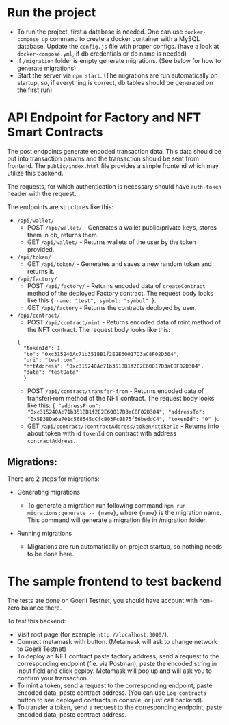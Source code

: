 # Run the project

 - To run the project, first a database is needed. One can use `docker-compose up` command to create a docker container with a MySQL database.
   Update the `config.js` file with proper configs. (have a look at `docker-compose.yml`, if db credentials or db name is needed)
 - If `/migration` folder is empty generate migrations. (See below for how to generate migrations)
 - Start the server via `npm start`. (The migrations are run automatically on startup, so, if everything is correct, db tables should be generated on the first run)

# API Endpoint for Factory and NFT Smart Contracts

The post endpoints generate encoded transaction data. This data should be put into
transaction params and the transaction should be sent from frontend. The `public/index.html`
file provides a simple frontend which may utilize this backend. 

The requests, for which authentication is necessary should have `auth-token` header with the request.

The endpoints are structures like this:
- `/api/wallet/`
  - POST `/api/wallet/` - Generates a wallet public/private keys, stores them in db, returns them.
  - GET `/api/wallet/` - Returns wallets of the user by the token provided.
- `/api/token/`
  - GET `/api/token/` - Generates and saves a new random token and returns it.
- `/api/factory/`
  - POST `/api/factory/` - Returns encoded data of `createContract` method of the deployed Factory contract. The request body looks like this 
    `{ name: "test", symbol: "symbol" }`.
  - GET `/api/factory` - Returns the contracts deployed by user.
- `/api/contract/`
  - POST `/api/contract/mint` - Returns encoded data of mint method of the NFT contract. The request body looks like this: 
  ```
  {
    "tokenId": 1,
    "to": "0xc315240Ac71b351BB1f2E2E60017D3aC8F02D304",
    "uri": "test.com",
    "nftAddress": "0xc315240Ac71b351BB1f2E2E60017D3aC8F02D304",
    "data": "testData"
    }
  ```
  - POST `/api/contract/transfer-from` - Returns encoded data of transferFrom method of the NFT contract. The request body looks like this: `{ "addressFrom": "0xc315240Ac71b351BB1f2E2E60017D3aC8F02D304", "addressTo": "0x5B38Da6a701c568545dCfcB03FcB875f56beddC4", "tokenId": "0" }`.
  - GET `/api/contract/:contractAddress/token/:tokenId` - Returns info about token with id `tokenId` on contract with address `contractAddress`.

## Migrations:
  There are 2 steps for migrations:
  - Generating migrations
    - To generate a migration run following command `npm run migrations:generate -- {name}`, where `{name}` is the migration name.
        This command will generate a migration file in /migration folder.

  - Running migrations
    - Migrations are run automatically on project startup, so nothing needs to be done here.

  
# The sample frontend to test backend

The tests are done on Goerli Testnet, you should have account with non-zero balance there.

To test this backend:
- Visit root page (for example `http://localhost:3000/`). 
- Connect metamask with button. (Metamask will ask to change network to Goerli Testnet)
- To deploy an NFT contract paste factory address, send a request to the corresponding endpoint (f.e. via Postman), paste the encoded string in input field and click deploy. Metamask will pop up and will ask you to confirm your transaction.
- To mint a token, send a request to the corresponding endpoint, paste encoded data, paste contract address. (You can use `Log contracts` button to see deployed contracts in console, or just call backend).
- To transfer a token, send a request to the corresponding endpoint, paste encoded data, paste contract address.